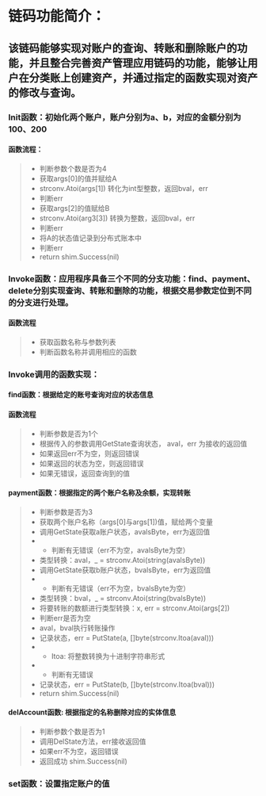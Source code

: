 # 链码功能简介：
## 该链码能够实现对账户的查询、转账和删除账户的功能，并且整合完善资产管理应用链码的功能，能够让用户在分类账上创建资产，并通过指定的函数实现对资产的修改与查询。

### Init函数：初始化两个账户，账户分别为a、b，对应的金额分别为100、200
#### 函数流程：
> * 判断参数个数是否为4
> * 获取args[0]的值并赋给A
> * strconv.Atoi(args[1]) 转化为int型整数，返回bval，err
> * 判断err
> * 获取args[2]的值赋给B
> * strconv.Atoi(arg3[3]) 转换为整数，返回bval，err
> * 判断err
> * 将A的状态值记录到分布式账本中
> * 判断err
> * return shim.Success(nil)

### Invoke函数：应用程序具备三个不同的分支功能：find、payment、delete分别实现查询、转账和删除的功能，根据交易参数定位到不同的分支进行处理。
#### 函数流程
> * 获取函数名称与参数列表
> * 判断函数名称并调用相应的函数

### Invoke调用的函数实现：
#### find函数：根据给定的账号查询对应的状态信息
#### 函数流程
> * 判断参数是否为1个
> * 根据传入的参数调用GetState查询状态， aval，err 为接收的返回值
> * 如果返回err不为空，则返回错误
> * 如果返回的状态为空，则返回错误
> * 如果无错误，返回查询到的值

#### payment函数：根据指定的两个账户名称及余额，实现转账
> * 判断参数是否为3
> * 获取两个账户名称（args[0]与args[1])值，赋给两个变量
> * 调用GetState获取a账户状态，avalsByte，err为返回值
> *    * 判断有无错误（err不为空，avalsByte为空）
> * 类型转换：aval，_ = strconv.Atoi(string(avalsByte))
> * 调用GetState获取b账户状态，bvalsByte，err为返回值
> * * 判断有无错误（err不为空，bvalsByte为空）
> * 类型转换：bval，_ = strconv.Atoi(string(bvalsByte))
> * 将要转账的数额进行类型转换：x, err = strconv.Atoi(args[2])
> * 判断err是否为空
> * aval，bval执行转账操作
> * 记录状态，err = PutState(a, []byte(strconv.Itoa(aval)))
> * * Itoa: 将整数转换为十进制字符串形式
> * * 判断有无错误
> * 记录状态，err = PutState(b, []byte(strconv.Itoa(bval)))
> * return shim.Success(nil)

#### delAccount函数: 根据指定的名称删除对应的实体信息
> * 判断参数个数是否为1
> * 调用DelState方法，err接收返回值
> * 如果err不为空，返回错误
> * 返回成功 shim.Success(nil)

### set函数：设置指定账户的值